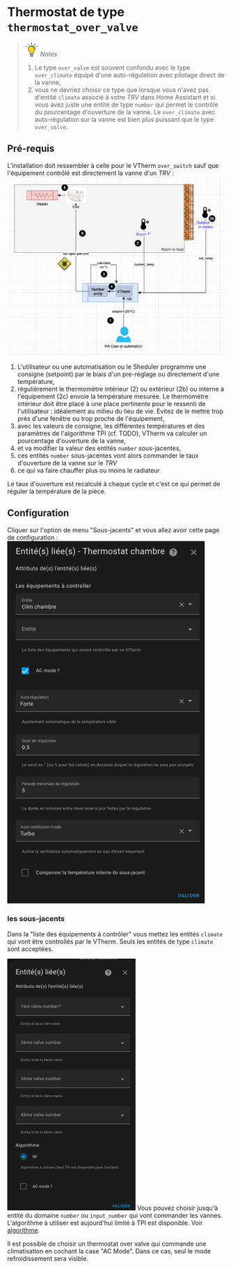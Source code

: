 # Thermostat de type `thermostat_over_valve`

> ![Attention](images/tips.png) _*Notes*_
> 1. Le type `over_valve` est souvent confondu avec le type `over_climate` équipé d'une auto-régulation avec pilotage direct de la vanne,
> 2. vous ne devriez choisir ce type que lorsque vous n'avez pas d'entité `climate` associé à votre _TRV_ dans Home Assistant et si vous avez juste une entité de type `number` qui permet le contrôle du pourcentage d'ouverture de la vanne. Le `over_climate` avec auto-régulation sur la vanne est bien plus puissant que le type `over_valve`.


## Pré-requis

L'installation doit ressembler à celle pour le VTherm `over_switch` sauf que l'équipement contrôlé est directement la vanne d'un _TRV_  :
![installation `over_valve`](images/over-valve-schema.png)

1. L'utilisateur ou une automatisation ou le Sheduler programme une consigne (setpoint) par le biais d'un pre-réglage ou directement d'une température,
2. régulièrement le thermomètre intérieur (2) ou extérieur (2b) ou interne à l'équipement (2c) envoie la température mesurée. Le thermomètre intérieur doit être placé à une place pertinente pour le ressenti de l'utilisateur : idéalement au milieu du lieu de vie. Evitez de le mettre trop près d'une fenêtre ou trop proche de l'équipement,
3. avec les valeurs de consigne, les différentes températures et des paramètres de l'algorithme TPI (cf. TODO), VTherm va calculer un pourcentage d'ouverture de la vanne,
4. et va modifier la valeur des entités `number` sous-jacentes,
5. ces entités `number` sous-jacentes vont alors commander le taux d'ouverture de la vanne sur le _TRV_
6. ce qui va faire chauffer plus ou moins le radiateur

Le taux d'ouverture est recalculé à chaque cycle et c'est ce qui permet de réguler la température de la pièce.


## Configuration

Cliquer sur l'option de menu "Sous-jacents" et vous allez avoir cette page de configuration :
![image](images/config-linked-entity2.png)

### les sous-jacents
Dans la "liste des équipements à contrôler" vous mettez les entités `climate` qui vont être controllés par le VTherm. Seuls les entités de type `climate` sont acceptées.

![image](images/config-linked-entity3.png)
Vous pouvez choisir jusqu'à entité du domaine ```number``` ou ```ìnput_number``` qui vont commander les vannes.
L'algorithme à utiliser est aujourd'hui limité à TPI est disponible. Voir [algorithme](#algorithme).

Il est possible de choisir un thermostat over valve qui commande une climatisation en cochant la case "AC Mode". Dans ce cas, seul le mode refroidissement sera visible.

